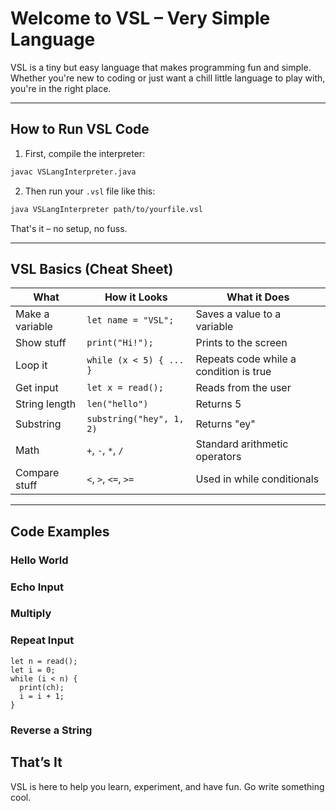 
# Welcome to VSL – Very Simple Language

VSL is a tiny but easy language that makes programming fun and simple. Whether you're new to coding or just want a chill little language to play with, you're in the right place.

---

## How to Run VSL Code

1. First, compile the interpreter:
```bash
javac VSLangInterpreter.java
```

2. Then run your `.vsl` file like this:
```bash
java VSLangInterpreter path/to/yourfile.vsl
```

That's it – no setup, no fuss.

---

## VSL Basics (Cheat Sheet)

| What           | How it Looks               | What it Does                          |
|----------------|----------------------------|----------------------------------------|
| Make a variable| `let name = "VSL";`        | Saves a value to a variable            |
| Show stuff     | `print("Hi!");`            | Prints to the screen                   |
| Loop it        | `while (x < 5) { ... }`    | Repeats code while a condition is true |
| Get input      | `let x = read();`          | Reads from the user                    |
| String length  | `len("hello")`             | Returns 5                              |
| Substring      | `substring("hey", 1, 2)`   | Returns "ey"                           |
| Math           | `+`, `-`, `*`, `/`         | Standard arithmetic operators          |
| Compare stuff  | `<`, `>`, `<=`, `>=`       | Used in while conditionals                    |

---

## Code Examples

### Hello World
### Echo Input
### Multiply
### Repeat Input
```let ch = read();
let n = read();
let i = 0;
while (i < n) {
  print(ch);
  i = i + 1;
}
```

### Reverse a String
## That’s It

VSL is here to help you learn, experiment, and have fun. Go write something cool.
